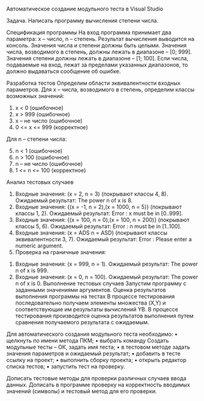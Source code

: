 Автоматическое создание модульного теста в Visual Studio

Задача. Написать программу вычисления степени числа.

Спецификация программы
На вход программа принимает два параметра: x – число, n – степень. Результат вычисления выводится на консоль.
Значения числа и степени должны быть целыми.
Значения числа, возводимого в степень, должны лежать в диапазоне – [0; 999].
Значения степени должны лежать в диапазоне – [1; 100].
Если числа, подаваемые на вход, лежат за пределами указанных диапазонов, то должно выдаваться сообщение об ошибке.

Разработка тестов
Определим области эквивалентности входных параметров.
Для x – числа, возводимого в степень, определим классы возможных значений:
 
1.	x < 0 (ошибочное)
2.	x > 999 (ошибочное)
3.	x – не число (ошибочное)
4.	0 <= x <= 999 (корректное)
 
Для n – степени числа:
 
5.	n < 1 (ошибочное)
6.	n > 100 (ошибочное)
7.	n – не число (ошибочное)
8.	1 <= n <= 100 (корректное)
 
Анализ тестовых случаев
1.	Входные значения: (x = 2, n = 3) (покрывают классы 4, 8).
Ожидаемый результат: The power n of x is 8.
2.	Входные значения: {(x = -1, n = 2),(x = 1000, n = 5)} (покрывают классы 1, 2).
Ожидаемый результат: Error : x must be in [0..999].
3.	Входные значения: {(x = 100, n = 0),(x = 100, n = 200)} (покрывают классы 5, 6).
Ожидаемый результат: Error : n must be in [1..100].
4.	Входные значения: (x = ADS n = ASD) (покрывают классы эквивалентности 3, 7).
Ожидаемый результат: Error : Please enter a numeric argument.
5.	Проверка на граничные значения:
1)	Входные значения: (x = 999, n = 1).
Ожидаемый результат: The power n of x is 999.
2)	Входные значения: (x = 0, n = 100).
Ожидаемый результат: The power n of x is 0.
Выполнение тестовых случаев
Запустим программу с заданными значениями аргументов.
Оценка результатов выполнения программы на тестах
В процессе тестирования последовательно получаем элементы множества (X,Y) и соответствующие им результаты вычислений YВ. В процессе тестирования производится оценка результатов выполнения путем сравнения получаемого результата с ожидаемым.

Для автоматического создания модульного теста необходимо:
•	щелкнуть по имени метода ПКМ;
•	выбрать команду Создать модульные тесты – ОК, задать имя теста;
•	в тестовом методе задать значения параметров и ожидаемый результат;
•	добавить в тесте ссылку на проект;
•	выполнить сборку проекта;
•	открыть редактор списка тестов;
•	запустить тест на проверку.

Дописать тестовые методы для проверки различных случаев ввода данных.
Дописать в программе проверку на корректность вводимых значений (символы) и тестовый метод для его проверки. 

